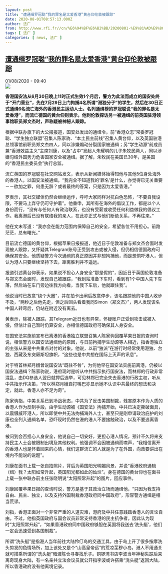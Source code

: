 ```yaml
---
layout: post
title: "遭通缉罗冠聪“我的罪名是太爱香港”黄台仰伦敦被跟踪"
date: 2020-08-01T08:57:13.000Z
author: 法广
from: http://www.rfi.fr//cn/%E6%94%BF%E6%B2%BB/20200801-%E9%81%AD%E9%80%9A%E7%BC%89%E7%BD%97%E5%86%A0%E8%81%AA-%E6%88%91%E7%9A%84%E7%BD%AA%E5%90%8D%E6%98%AF%E5%A4%AA%E7%88%B1%E9%A6%99%E6%B8%AF-%E9%BB%84%E5%8F%B0%E4%BB%B0%E4%BC%A6%E6%95%A6%E8%A2%AB%E8%B7%9F%E8%B8%AA
tags: [ 法广 ]
categories: [ news, 法广 ]
---
```

<!--1596272233000-->
[遭通缉罗冠聪“我的罪名是太爱香港”黄台仰伦敦被跟踪](http://www.rfi.fr//cn/%E6%94%BF%E6%B2%BB/20200801-%E9%81%AD%E9%80%9A%E7%BC%89%E7%BD%97%E5%86%A0%E8%81%AA-%E6%88%91%E7%9A%84%E7%BD%AA%E5%90%8D%E6%98%AF%E5%A4%AA%E7%88%B1%E9%A6%99%E6%B8%AF-%E9%BB%84%E5%8F%B0%E4%BB%B0%E4%BC%A6%E6%95%A6%E8%A2%AB%E8%B7%9F%E8%B8%AA)
------

<div>
<div>01/08/2020 - 09:40</div><img src="https://s.rfi.fr/media/display/91fff798-bc85-11ea-b8b1-005056bf87d6/w:310/p:16x9/2020-06-03T051107Z_393786933_RC2H1H9EK71T_RTRMADP_3_HONGKONG-PROTESTS.JPG"><p><strong>香港国安法从6月30日晚上11时正式生效1个月后，警方为此法而成立的国安处终于“开门营业”，先在7月29日上门拘捕4名所谓“港独分子”的学生，然后在30日正式通缉6名流亡海外的香港民主运动人士。名列通缉榜的罗冠聪说“我的罪名是太爱香港”，而流亡德国的黄台仰则表示，他到伦敦探访另一被通缉的前英国驻港领事馆职员郑文杰时，声称疑被神秘人跟踪。</strong></p><div class="t-content__body u-clearfix"><div class="m-interstitial"></div><p>根据中联办旗下的大公报报道，国安处发出的通缉令，前“香港众志”常委罗冠聪、“学生独立联盟”召集人陈家驹、“本土民主前线”召集人黄台仰，以及英国驻港总领事馆前职员郑文杰四人，同以涉嫌煽动分裂国家被通缉；另“学生动源”前成员兼“香港效益主义”主席刘康，以及“占中”发起人朱耀明的儿子朱牧民两人，同以涉嫌勾结外国势力危害国家安全被通缉。据了解，朱牧民在美国已30年，是美国的“香港民主委员会”执行总监。</p><p>流亡英国的罗冠聪在社交网站发文，表示从新闻媒体始得知他与其他5位身处海外的香港人，以国安法被通缉，“我完全不知道我的‘罪名’是什么，亦觉得已无关重要－－欲加之罪，何患无辞？或者最终的答案，只是因为太爱香港。”</p><p>罗表示，其社交媒体仍然会继续运作，呼吁大家同样对抗白色恐怖，“不要自我设限，不要马上弃守仍可守护着”。他重申，其所有在海外的倡议工作，都是以个人身份而行，“没有与任何人有政治联系，也没有受薪或收受任何利益做我的倡议工作。我离港后已没有联络我的亲人，在此亦正式与他们断绝关系，不再往来。”</p><p>他在文末写道：“我亦会在能力范围内保障自己的安全，希望各位不用担心。前路茫茫，总有曙光。”</p><p>目前流亡德国的黄台仰，根据苹果日报报道，他近日于伦敦准备与郑文杰会面时发现被人跟踪，又怀疑其Telegram账号正受到攻击或被入侵，但仍相信德国政府可确保其安全。他质疑警方今次通缉的真正原因并非想拘捕他，而是想恫吓港人，但认为港人只要继续坚持下去，距离胜利并不遥远。</p><p>报道引述黄台仰表示，如果说不担心人身安全“那是假的”，因近日于英国伦敦准备与郑文杰会面时，发现自己被跟踪，“我到站准备下车时，看到有1个中国人先下车落，然后站在车门旁边往我方向看，当我下车后，他就跟住我”。</p><p>他说当时已故意“绕个大圈”，并在拍卡出闸后故意停步，该名跟踪他的中国人收步不及，“两秒之后他先走，但之后回头看着我同Simon（郑文杰）”，两人发现该名中国人转弯后，仍站在附近没有离去。</p><p>黄表示，除被人跟踪，其Telegram近日也有异常，怀疑账户正受到攻击或被入侵，但估计自己暂时仍算安全，亦相信德国政府可确保其人身安全。</p><p>在国安法实施前宣布已离港的香港独立联盟召集人陈家驹回覆苹果日报的查询时说，相信警方以国安法通缉他的原因，与日前拘捕学生动源等人相近，指香港独立的主张从来是中共重点对付的对象。他说，以前“独派”在游行时经常使用港独、台独、西藏及东突厥斯坦旗帜，“这些也是中共想在国际上灭声的讯息”。</p><p>对于特首林郑月娥曾说国安法“既往不咎”，为何他早在国安法实施前离港，仍被以国安法通缉？陈家驹说，港府现时是听从中共指示执行国安法，而林郑的行政非常混乱，由DQ参选人翌日就押后选举，可见林郑已完全失去香港的行政主权，听从中共指示作决策，“所以林郑月娥自打嘴巴亦显示她不认识中共最终的想法和决定，就此，香港人亦不足为奇”。</p><p>陈家驹指，中美关系已到冷战状态，中共为了反击美国制裁，残害原本作为人质的香港人作为反制手段，由学生动源被《国安法》拘捕开始，中共已决定撕破面具，以震慑威吓港人，所以即使中共无法拘捕海外人士，甚至只是刚申请政治庇护的刘康也全列入通缉名单，恐吓现时仍然在港的港人不要接触政治，以及不要逃离香港。</p><p>被问到会否担心人身安全，他说自己一切安好，更担心港人情况，预计不久将来支持民主人士会被限制出境及其他权利。他强调不会因被通缉而噤声，“我相信离开的香港人也是怀着回来的心情，我们这群流亡的人就是为了在外国，向政要讲出在境内不能说的说题”。</p><p>刘康在面书上载一张自拍照片，背后为英国阳光明媚风景，并说“香港政府通辑（缉）我？太阳如常升起，英国阳光都如此的灿烂”。身在德国的黄台仰也在面书上载一张中联办前主任张晓明说“太阳照常升起”的图片，回应事件。</p><p>刘康回覆苹果日报的查询时说，警方是基于其政治立场而通缉他，“只因为我支持自由、民主、独立，以及支持外国制裁香港政府同中国政府”，形容警方通缉是相当荒谬。</p><p>刘指，香港正面对一个非常严重的人道灾难，港府及中共任意践踏香港人的言论自由。不过，他指英国政府与国会议员非常支持香港的民主抗争者，因此认为现时“太阳照常升起”，“如果香港政府同中国政府够胆在英国将我送去‘洗头艇’，他们一定会迅速受到各国制裁”。</p><p>所谓“洗头艇”是指港人当年前往大陆伶仃岛的交通工具，由于岛上开了很多按摩洗头剪发的色情场所，加上该处又是个“山高皇帝远”的荒凉芜秽小岛，港人不用通关就可搭乘所谓的“洗头艇”暗渡陈仓寻春找乐子。铜锣湾书店李波当年神秘失踪后来离奇现身大陆，有一名亲共立法会议员就公开指李波或许搭乘“洗头艇”返回大陆，所以香港政府没有他离境记录。</p><p> </p><div class="o-self-promo o-self-promo--nl o-self-promo--hidden" data-selfpromo-newsletter></div><div class="o-self-promo o-self-promo--app o-self-promo--hidden" data-selfpromo-app></div></div>
</div>
